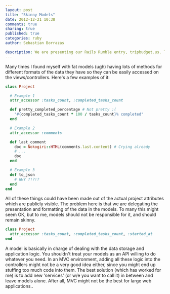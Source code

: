 ```yaml
---
layout: post
title: "Skinny Models"
date: 2012-12-21 10:38
comments: true
sharing: true
published: true
categories: ruby
author: Sebastian Borrazas

description: We are presenting our Rails Rumble entry, tripbudget.us. The app allows people to create trips, pick destinations and estimate their expenses in a clean an organized way, centralizing all the alternatives that came up as well as the discussions about them.
---
```


Many times I found myself with fat models (ugh) having lots of methods for different formats of the data they have so they can be easily accessed on the views/controllers.
Here's a few examples of it:

``` ruby
class Project

  # Example 1
  attr_accessor :tasks_count, :completed_tasks_count

  def pretty_completed_percentage # Not pretty :(
    "#{completed_tasks_count * 100 / tasks_count}% completed"
  end

  # Example 2
  attr_accessor :comments

  def last_comment
    doc = Nokogiri::HTML(comments.last.content) # Crying already
    # ...
    doc
  end

  # Example 3
  def to_json
    # WHY ?!?!?
  end
end
```

<!-- more -->

All of these things could have been made out of the actual project attributes which are publicly visible.
The problem here is that we are delegating the presentation and formatting of the data in the models.
To many this might seem OK, but to me, models should not be responsible for it, and should remain skinny.

``` ruby
class Project
  attr_accessor :tasks_count, :completed_tasks_count, :started_at
end
```

A model is basically in charge of dealing with the data storage and application logic. You shouldn't treat your models as an API willing to do whatever you need.
In an MVC environment, adding all these logic into the controllers might not be a very good idea either, since you might end up stuffing too much code into them.
The best solution (which has worked for me) is to add new 'services' (or w/e you want to call it) in between and leave models alone. After all, MVC might not be the best for large web applications..
